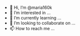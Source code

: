 - 👋 Hi, I’m @maria160k
- 👀 I’m interested in ...
- 🌱 I’m currently learning ...
- 💞️ I’m looking to collaborate on ...
- 📫 How to reach me ...

<!---
maria160k/maria160k is a ✨ special ✨ repository because its `README.md` (this file) appears on your GitHub profile.
You can click the Preview link to take a look at your changes.
--->
